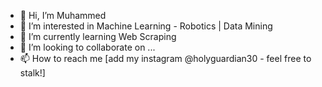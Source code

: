 - 👋 Hi, I’m Muhammed
- 👀 I’m interested in Machine Learning - Robotics | Data Mining
- 🌱 I’m currently learning Web Scraping
- 💞️ I’m looking to collaborate on ...
- 📫 How to reach me [add my instagram @holyguardian30 - feel free to stalk!]

<!---
lilbro1719/lilbro1719 is a ✨ special ✨ repository because its `README.md` (this file) appears on your GitHub profile.
You can click the Preview link to take a look at your changes.
--->
